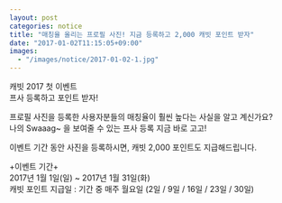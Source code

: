```yaml
---
layout: post
categories: notice
title: "매칭율 올리는 프로필 사진! 지금 등록하고 2,000 캐빗 포인트 받자"
date: "2017-01-02T11:15:05+09:00"
images:
  - "/images/notice/2017-01-02-1.jpg"
---
```


캐빗 2017 첫 이벤트<br/>
프사 등록하고 포인트 받자!

프로필 사진을 등록한 사용자분들의 매칭율이 훨씬 높다는 사실을 알고 계신가요?<br/>
나의 Swaaag~ 을 보여줄 수 있는 프사 등록 지금 바로 고고!

이벤트 기간 동안 사진을 등록하시면, 캐빗 2,000 포인트도 지급해드립니다.

+이벤트 기간+<br/>
2017년 1월 1일(일) ~ 2017년 1월 31일(화)<br/>
캐빗 포인트 지급일 : 기간 중 매주 월요일 (2일 / 9일 / 16일 / 23일 / 30일)
